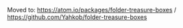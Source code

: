 Moved to:
https://atom.io/packages/folder-treasure-boxes / https://github.com/Yahkob/folder-treasure-boxes
